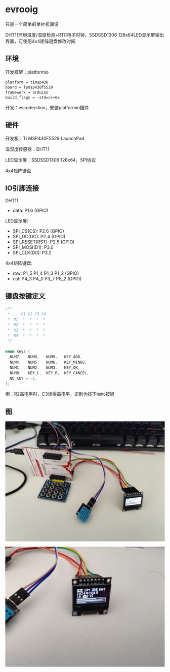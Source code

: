 # evrooig

只是一个简单的单片机课设

DHT11环境温度/湿度检测+RTC电子时钟，SSDSSD1306 128x64LED显示屏输出界面，可使用4x4矩阵键盘修改时间

## 环境

开发框架：platformio

```text
platform = timsp430
board = lpmsp430f5529
framework = arduino
build_flags = -std=c++0x
```

开发：vscode/clion，安装platformio插件

## 硬件

开发板：Ti MSP430F5529 LaunchPad

温湿度传感器：DHT11

LED显示屏：SSDSSD1306 128x64，SPI协议

4x4矩阵键盘

## IO引脚连接

DHT11: 
  - data: P1.6 (GPIO)

LED显示屏:
  - SPI_CS(CS): P2.6 (GPIO)
  - SPI_DC(DC): P2.4 (GPIO)
  - SPI_RESET(RST): P2.5 (GPIO)
  - SPI_MOSI(D1): P3.0
  - SPI_CLK(D0): P3.2
  
4x4矩阵键盘:
  - row: P1_5 P1_4 P1_3 P1_2 (GPIO)
  - col: P4_3 P4_0 P3_7 P8_2 (GPIO)

## 键盘按键定义

```cpp
/**
 *     C1 C2 C3 C4
 *　R1  *  *  *  *
 *　R2  *  *  *  *
 *　R3  *  *  *  *
 *　R4  *  *  *  *
 */

enum Keys {
  NUM7,   NUM8,   NUM9,   KEY_ADD,
  NUM4,   NUM5,   NUM6,   KEY_MINUS,
  NUM1,   NUM2,   NUM3,   KEY_OK,
  NUM0,   KEY_L,  KEY_R,  KEY_CANCEL,
  NO_KEY = -1,
};
```

例：R2高电平时，C3读得高电平，识别为按下`NUM6`按键

## 图

![整体](res/IMG20240320122340_c.jpg)

![编辑模式](res/IMG20240320122406_c.jpg)